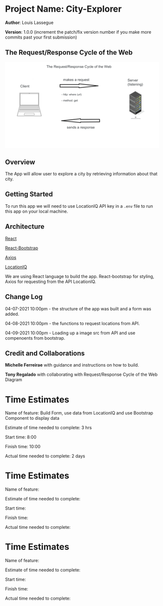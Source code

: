# Project Name: City-Explorer

**Author**: Louis Lassegue

**Version**: 1.0.0 (increment the patch/fix version number if you make more commits past your first submission)

## The Request/Response Cycle of the Web

![Request/Response Cycle of the Web Diagram](/src/img/web_cycle.png)

## Overview

The App will allow user to explore a city by retrieving information about that city.

## Getting Started

To run this app we will need to use LocationIQ API key in a `.env` file to run this app on your local machine.

## Architecture

[React](https://reactjs.org/)

[React-Bootstrap](https://react-bootstrap.github.io/)

[Axios](https://www.npmjs.com/package/axios)

[LocationIQ](https://locationiq.com/)

We are using React language to build the app. React-bootstrap for styling, Axios for requesting from the API LocationIQ.

## Change Log

04-07-2021 10:00pm - the structure of the app was built and a form was added.

04-08-2021 10:00pm - the functions to request locations from API.

04-09-2021 10:00pm - Loading up a image src from API and use compenoents from bootstrap.

## Credit and Collaborations

**Michelle Ferreirae** with guidance and instructions on how to build.

**Tony Regalado** with collaborating with Request/Response Cycle of the Web Diagram

# Time Estimates

Name of feature: Build Form, use data from LocationIQ and use Bootstrap Component to display data

Estimate of time needed to complete: 3 hrs

Start time: 8:00

Finish time: 10:00

Actual time needed to complete: 2 days

# Time Estimates

Name of feature: 

Estimate of time needed to complete: 

Start time: 

Finish time: 

Actual time needed to complete:

# Time Estimates

Name of feature: 

Estimate of time needed to complete: 

Start time: 

Finish time: 

Actual time needed to complete: 

